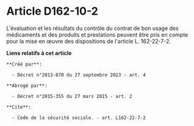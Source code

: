 # Article D162-10-2

L'évaluation et les résultats du contrôle du contrat de bon usage des médicaments et des produits et prestations peuvent être
pris en compte pour la mise en œuvre des dispositions de l'article L. 162-22-7-2.

**Liens relatifs à cet article**

	**Créé par**:

	  - Décret n°2013-870 du 27 septembre 2013 - art. 4

	**Abrogé par**:

	  - Décret n°2015-355 du 27 mars 2015 - art. 2

	**Cite**:

	  - Code de la sécurité sociale. - art. L162-22-7-2
